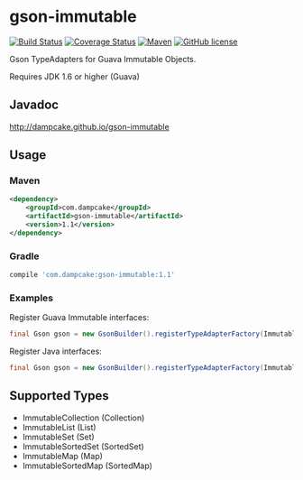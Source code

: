 gson-immutable
==============

[![Build Status](https://travis-ci.org/dampcake/gson-immutable.svg?branch=master)](https://travis-ci.org/dampcake/gson-immutable)
[![Coverage Status](https://coveralls.io/repos/dampcake/gson-immutable/badge.svg?branch=master&service=github)](https://coveralls.io/github/dampcake/gson-immutable?branch=master)
[![Maven](https://img.shields.io/maven-central/v/com.dampcake/gson-immutable.svg)](http://search.maven.org/#search%7Cga%7C1%7Cgson-immutable)
[![GitHub license](https://img.shields.io/github/license/dampcake/gson-immutable.svg)](https://github.com/dampcake/gson-immutable/blob/master/LICENSE)

Gson TypeAdapters for Guava Immutable Objects.

Requires JDK 1.6 or higher (Guava)


## Javadoc
http://dampcake.github.io/gson-immutable

## Usage

### Maven
```xml
<dependency>
    <groupId>com.dampcake</groupId>
    <artifactId>gson-immutable</artifactId>
    <version>1.1</version>
</dependency>
```

### Gradle
```groovy
compile 'com.dampcake:gson-immutable:1.1'
```

### Examples

Register Guava Immutable interfaces:

```java
final Gson gson = new GsonBuilder().registerTypeAdapterFactory(ImmutableAdapterFactory.forGuava()).create();
```

Register Java interfaces:

```java
final Gson gson = new GsonBuilder().registerTypeAdapterFactory(ImmutableAdapterFactory.forJava()).create();
```

## Supported Types
* ImmutableCollection (Collection)
* ImmutableList (List)
* ImmutableSet (Set)
* ImmutableSortedSet (SortedSet)
* ImmutableMap (Map)
* ImmutableSortedMap (SortedMap) 
